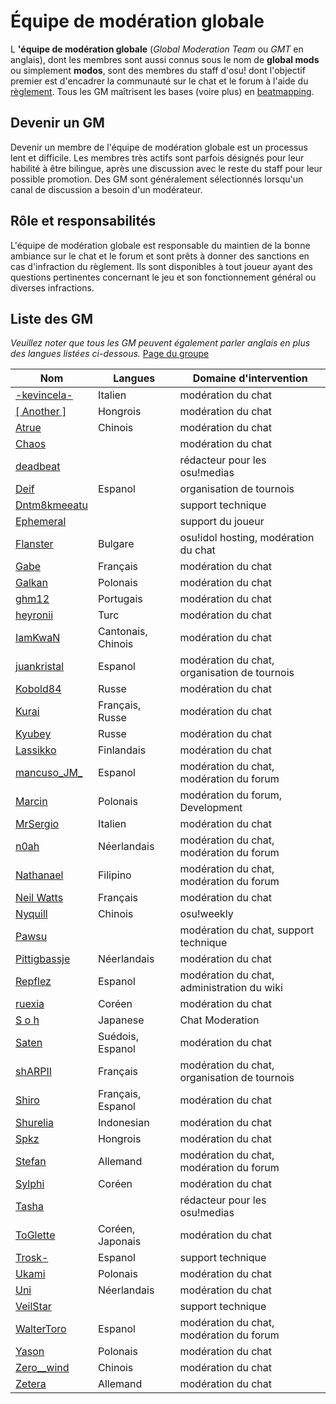 Équipe de modération globale
==============================

L **'équipe de modération globale** (*Global Moderation Team* ou *GMT* en anglais), dont les membres sont aussi connus sous le nom de **global mods** ou simplement **modos**, sont des membres du staff d'osu! dont l'objectif premier est d'encadrer la communauté sur le chat et le forum à l'aide du [règlement](/wiki/Rules). Tous les GM maîtrisent les bases (voire plus) en [beatmapping](/wiki/Beatmapping).

Devenir un GM
-------------

Devenir un membre de l'équipe de modération globale est un processus lent et difficile. Les membres très actifs sont parfois désignés pour leur habilité à être bilingue, après une discussion avec le reste du staff pour leur possible promotion. Des GM sont généralement sélectionnés lorsqu'un canal de discussion a besoin d'un modérateur.

Rôle et responsabilités
-----------------------

L'équipe de modération globale est responsable du maintien de la bonne ambiance sur le chat et le forum et sont prêts à donner des sanctions en cas d'infraction du règlement. Ils sont disponibles à tout joueur ayant des questions pertinentes concernant le jeu et son fonctionnement général ou diverses infractions.

Liste des GM
------------

*Veuillez noter que tous les GM peuvent également parler anglais en plus des langues listées ci-dessous.*
[Page du groupe](http://osu.ppy.sh/g/4)

| Nom | Langues | Domaine d'intervention |
| --- | ------- | ---------------------- |
| [-kevincela-](https://osu.ppy.sh/u/266596) | Italien | modération du chat |
| [[ Another ]](https://osu.ppy.sh/u/3416573) | Hongrois | modération du chat |
| [Atrue](https://osu.ppy.sh/u/1758523) | Chinois | modération du chat |
| [Chaos](https://osu.ppy.sh/u/2628870) | | modération du chat |
| [deadbeat](https://osu.ppy.sh/u/128370) | | rédacteur pour les osu!medias |
| [Deif](https://osu.ppy.sh/u/318565) | Espanol | organisation de tournois |
| [Dntm8kmeeatu](https://osu.ppy.sh/u/5428812) | | support technique |
| [Ephemeral](https://osu.ppy.sh/u/102335) | | support du joueur |
| [Flanster](https://osu.ppy.sh/u/447818) | Bulgare | osu!idol hosting, modération du chat |
| [Gabe](https://osu.ppy.sh/u/654108) | Français | modération du chat |
| [Galkan](https://osu.ppy.sh/u/169570) | Polonais | modération du chat |
| [ghm12](https://osu.ppy.sh/u/2594229) | Portugais | modération du chat |
| [heyronii](https://osu.ppy.sh/u/5642779) | Turc | modération du chat |
| [IamKwaN](https://osu.ppy.sh/u/1856463) | Cantonais, Chinois | modération du chat |
| [juankristal](https://osu.ppy.sh/u/443656) | Espanol | modération du chat, organisation de tournois |
| [Kobold84](https://osu.ppy.sh/u/3227533) | Russe | modération du chat |
| [Kurai](https://osu.ppy.sh/u/77089) | Français, Russe | modération du chat |
| [Kyubey](https://osu.ppy.sh/u/2195646) | Russe | modération du chat |
| [Lassikko](https://osu.ppy.sh/u/7253731) | Finlandais | modération du chat |
| [mancuso_JM_](https://osu.ppy.sh/u/521568) | Espanol | modération du chat, modération du forum |
| [Marcin](https://osu.ppy.sh/u/722665) | Polonais | modération du forum, Development |
| [MrSergio](https://osu.ppy.sh/u/2581696) | Italien | modération du chat |
| [n0ah](https://osu.ppy.sh/u/3086393) | Néerlandais | modération du chat, modération du forum |
| [Nathanael](https://osu.ppy.sh/u/2295078) | Filipino | modération du chat, modération du forum |
| [Neil Watts](https://osu.ppy.sh/u/3048059) | Français | modération du chat |
| [Nyquill](https://osu.ppy.sh/u/682935) | Chinois | osu!weekly |
| [Pawsu](https://osu.ppy.sh/u/2371454) |  | modération du chat, support technique |
| [Pittigbassje](https://osu.ppy.sh/u/2167433) | Néerlandais | modération du chat |
| [Repflez](https://osu.ppy.sh/u/201392) | Espanol | modération du chat, administration du wiki |
| [ruexia](https://osu.ppy.sh/u/385069) | Coréen | modération du chat |
| [S o h](https://osu.ppy.sh/u/2234772) | Japanese | Chat Moderation |
| [Saten](https://osu.ppy.sh/u/444506) | Suédois, Espanol | modération du chat |
| [shARPII](https://osu.ppy.sh/u/776257) | Français | modération du chat, organisation de tournois |
| [Shiro](https://osu.ppy.sh/u/113005) | Français, Espanol | modération du chat |
| [Shurelia](https://osu.ppy.sh/u/3807986) | Indonesian | modération du chat |
| [Spkz](https://osu.ppy.sh/u/2964029) | Hongrois | modération du chat |
| [Stefan](https://osu.ppy.sh/u/626907) | Allemand | modération du chat, modération du forum |
| [Sylphi](https://osu.ppy.sh/u/1399551) | Coréen | modération du chat |
| [Tasha](https://osu.ppy.sh/u/1031958) | | rédacteur pour les osu!medias |
| [ToGlette](https://osu.ppy.sh/u/1076236) | Coréen, Japonais | modération du chat |
| [Trosk-](https://osu.ppy.sh/u/3469385) | Espanol | support technique |
| [Ukami](https://osu.ppy.sh/u/820865) | Polonais | modération du chat |
| [Uni](https://osu.ppy.sh/u/617106) | Néerlandais | modération du chat |
| [VeilStar](https://osu.ppy.sh/u/4255720) | | support technique |
| [WalterToro](https://osu.ppy.sh/u/5281416) | Espanol | modération du chat, modération du forum |
| [Yason](https://osu.ppy.sh/u/2574392) | Polonais | modération du chat |
| [Zero__wind](https://osu.ppy.sh/u/1822830) | Chinois | modération du chat |
| [Zetera](https://osu.ppy.sh/u/587737) | Allemand | modération du chat |
